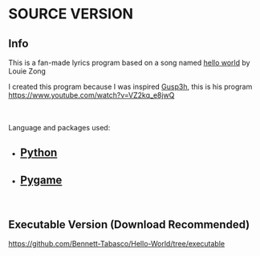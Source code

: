 # SOURCE VERSION

## Info
This is a fan-made lyrics program based on a song named [hello world](https://www.youtube.com/watch?v=Yw6u6YkTgQ4) by Louie Zong

I created this program because I was inspired [Gusp3h](https://www.youtube.com/channel/UCVqRXM_R1_RZJrkhy7ojUeg), this is his program https://www.youtube.com/watch?v=VZ2kq_e8jwQ

<br><br>
Language and packages used:
- ## [Python](https://www.python.org/)
- ## [Pygame](https://www.pygame.org/docs/)
<br>

## Executable Version (Download Recommended)
https://github.com/Bennett-Tabasco/Hello-World/tree/executable
